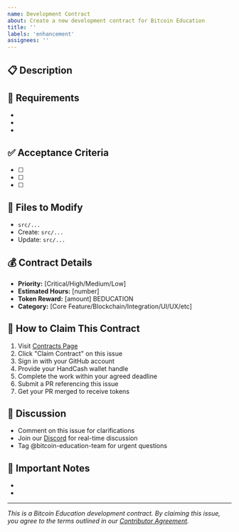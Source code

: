 ```yaml
---
name: Development Contract
about: Create a new development contract for Bitcoin Education
title: ''
labels: 'enhancement'
assignees: ''
---
```


## 📋 Description
<!-- Provide a clear and detailed description of what needs to be built -->

## 🎯 Requirements
<!-- List specific technical requirements -->
- 
- 
- 

## ✅ Acceptance Criteria
<!-- Checkboxes for what constitutes completion -->
- [ ] 
- [ ] 
- [ ] 

## 📁 Files to Modify
<!-- List specific files and line numbers if applicable -->
- `src/...`
- Create: `src/...`
- Update: `src/...`

## 💰 Contract Details
- **Priority:** [Critical/High/Medium/Low]
- **Estimated Hours:** [number]
- **Token Reward:** [amount] BEDUCATION
- **Category:** [Core Feature/Blockchain/Integration/UI/UX/etc]

## 🚀 How to Claim This Contract
1. Visit [Contracts Page](https://bitcoin-education.vercel.app/contracts)
2. Click "Claim Contract" on this issue
3. Sign in with your GitHub account
4. Provide your HandCash wallet handle
5. Complete the work within your agreed deadline
6. Submit a PR referencing this issue
7. Get your PR merged to receive tokens

## 💬 Discussion
- Comment on this issue for clarifications
- Join our [Discord](https://discord.gg/bitcoinwriter) for real-time discussion
- Tag @bitcoin-education-team for urgent questions

## 📌 Important Notes
<!-- Add any specific requirements, dependencies, or warnings -->
- 
- 

---
*This is a Bitcoin Education development contract. By claiming this issue, you agree to the terms outlined in our [Contributor Agreement](https://bitcoin-education.vercel.app/docs/contributing).*